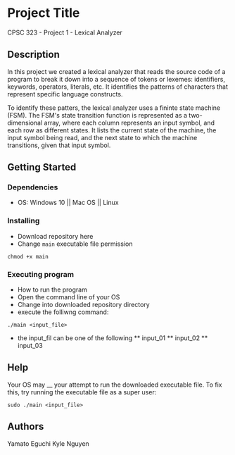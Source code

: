 # Project Title

CPSC 323 - Project 1 - Lexical Analyzer

## Description

In this project we created a lexical analyzer that reads the source code of a program to break it down into a sequence of tokens or lexemes: identifiers, keywords, operators, literals, etc. It identifies the patterns of characters that represent specific language constructs.

To identify these patters, the lexical analyzer uses a fininte state machine (FSM). The FSM's state transition function is represented as a two-dimensional array, where each column represents an input symbol, and each row as different states. It lists the current state of the machine, the input symbol being read, and the next state to which the machine transitions, given that input symbol.

## Getting Started

### Dependencies

* OS: Windows 10 || Mac OS || Linux

### Installing

* Download repository <a src="https://drive.google.com/drive/folders/1-hHyjDu8-U9jEtvkZXcql5gZyLFBQCNO?usp=share_link">here</a>
* Change ```main``` executable file permission
```
chmod +x main
```

### Executing program

* How to run the program
* Open the command line of your OS
* Change into downloaded repository directory
* execute the folliwng command:
```
./main <input_file>
```
* the input_fil can be one of the following
** input_01
** input_02
** input_03

## Help

Your OS may __ your attempt to run the downloaded executable file. To fix this, try running the executable file as a super user:
```
sudo ./main <input_file>
```

## Authors

Yamato Eguchi
Kyle Nguyen
